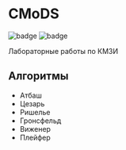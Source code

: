 # CMoDS
![badge](https://img.shields.io/endpoint?url=https://gist.githubusercontent.com/daniilbatalov/ae8c2bc1a7c8ee405589fe1b957d532b/raw/)
![badge](https://img.shields.io/endpoint?url=https://gist.githubusercontent.com/daniilbatalov/a6f4b009d37f07b7b60a0c89c53cb0f7/raw/)

Лабораторные работы по КМЗИ

## Алгоритмы
* Атбаш
* Цезарь
* Ришелье
* Гронсфельд
* Виженер
* Плейфер
